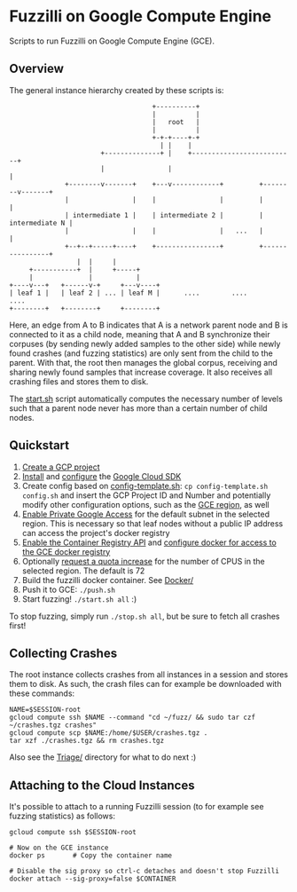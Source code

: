 # Fuzzilli on Google Compute Engine

Scripts to run Fuzzilli on Google Compute Engine (GCE).

## Overview

The general instance hierarchy created by these scripts is:

                                        +----------+
                                        |          |
                                        |   root   |
                                        |          |
                                        +-+-+----+-+
                                          | |    |
                           +--------------+ |    +--------------------------+
                           |                |                               |
                  +--------v-------+    +---v------------+         +--------v-------+
                  |                |    |                |         |                |
                  | intermediate 1 |    | intermediate 2 |         | intermediate N |
                  |                |    |                |   ...   |                |
                  +--+--+-----+----+    +----------------+         +----------------+
                     |  |     |
         +-----------+  |     +-----+
         |              |           |
    +----v---+   +------v-+     +---v----+
    | leaf 1 |   | leaf 2 | ... | leaf M |      ....        ....        ....
    +--------+   +--------+     +--------+

Here, an edge from A to B indicates that A is a network parent node and B is connected to it as a child node, meaning that A and B synchronize their corpuses (by sending newly added samples to the other side) while newly found crashes (and fuzzing statistics) are only sent from the child to the parent. With that, the root then manages the global corpus, receiving and sharing newly found samples that increase coverage. It also receives all crashing files and stores them to disk.

The [start.sh](./start.sh) script automatically computes the necessary number of levels such that a parent node never has more than a certain number of child nodes.

## Quickstart

1. [Create a GCP project](https://cloud.google.com/resource-manager/docs/creating-managing-projects)
2. [Install](https://cloud.google.com/sdk/install) and [configure](https://cloud.google.com/sdk/docs/initializing) the [Google Cloud SDK](https://cloud.google.com/sdk)
3. Create config based on [config-template.sh](./config-template.sh): `cp config-template.sh config.sh` and insert the GCP Project ID and Number and potentially modify other configuration options, such as the [GCE region](https://cloud.google.com/compute/docs/regions-zones), as well
4. [Enable Private Google Access](https://cloud.google.com/vpc/docs/configure-private-google-access#enabling-pga) for the default subnet in the selected region. This is necessary so that leaf nodes without a public IP address can access the project's docker registry
5. [Enable the Container Registry API](https://cloud.google.com/container-registry/docs/quickstart) and [configure docker for access to the GCE docker registry](https://cloud.google.com/container-registry/docs/quickstart#add_the_image_to)
6. Optionally [request a quota increase](https://cloud.google.com/compute/quotas) for the number of CPUS in the selected region. The default is 72
7. Build the fuzzilli docker container. See [Docker/](../Docker)
8. Push it to GCE: `./push.sh`
9. Start fuzzing! `./start.sh all` :)

To stop fuzzing, simply run `./stop.sh all`, but be sure to fetch all crashes first!

## Collecting Crashes

The root instance collects crashes from all instances in a session and stores them to disk. As such, the crash files can for example be downloaded with these commands:

    NAME=$SESSION-root
    gcloud compute ssh $NAME --command "cd ~/fuzz/ && sudo tar czf ~/crashes.tgz crashes"
    gcloud compute scp $NAME:/home/$USER/crashes.tgz .
    tar xzf ./crashes.tgz && rm crashes.tgz

Also see the [Triage/](../Triage) directory for what to do next :)

## Attaching to the Cloud Instances

It's possible to attach to a running Fuzzilli session (to for example see fuzzing statistics) as follows:

    gcloud compute ssh $SESSION-root

    # Now on the GCE instance
    docker ps       # Copy the container name

    # Disable the sig proxy so ctrl-c detaches and doesn't stop Fuzzilli
    docker attach --sig-proxy=false $CONTAINER
